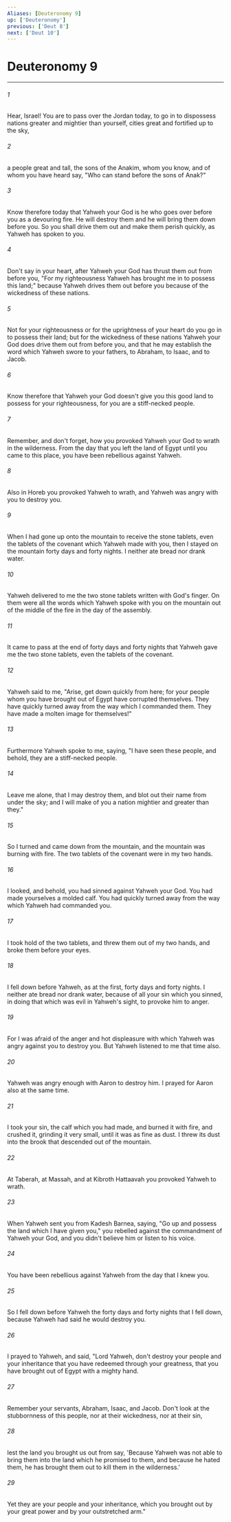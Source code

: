 ```yaml
---
Aliases: [Deuteronomy 9]
up: ['Deuteronomy']
previous: ['Deut 8']
next: ['Deut 10']
---
```

# Deuteronomy 9
***





###### 1 

Hear, Israel! You are to pass over the Jordan today, to go in to dispossess nations greater and mightier than yourself, cities great and fortified up to the sky, 



###### 2 

a people great and tall, the sons of the Anakim, whom you know, and of whom you have heard say, "Who can stand before the sons of Anak?" 



###### 3 

Know therefore today that Yahweh your God is he who goes over before you as a devouring fire. He will destroy them and he will bring them down before you. So you shall drive them out and make them perish quickly, as Yahweh has spoken to you. 



###### 4 

Don't say in your heart, after Yahweh your God has thrust them out from before you, "For my righteousness Yahweh has brought me in to possess this land;" because Yahweh drives them out before you because of the wickedness of these nations. 



###### 5 

Not for your righteousness or for the uprightness of your heart do you go in to possess their land; but for the wickedness of these nations Yahweh your God does drive them out from before you, and that he may establish the word which Yahweh swore to your fathers, to Abraham, to Isaac, and to Jacob. 



###### 6 

Know therefore that Yahweh your God doesn't give you this good land to possess for your righteousness, for you are a stiff-necked people. 



###### 7 

Remember, and don't forget, how you provoked Yahweh your God to wrath in the wilderness. From the day that you left the land of Egypt until you came to this place, you have been rebellious against Yahweh. 



###### 8 

Also in Horeb you provoked Yahweh to wrath, and Yahweh was angry with you to destroy you. 



###### 9 

When I had gone up onto the mountain to receive the stone tablets, even the tablets of the covenant which Yahweh made with you, then I stayed on the mountain forty days and forty nights. I neither ate bread nor drank water. 



###### 10 

Yahweh delivered to me the two stone tablets written with God's finger. On them were all the words which Yahweh spoke with you on the mountain out of the middle of the fire in the day of the assembly. 



###### 11 

It came to pass at the end of forty days and forty nights that Yahweh gave me the two stone tablets, even the tablets of the covenant. 



###### 12 

Yahweh said to me, "Arise, get down quickly from here; for your people whom you have brought out of Egypt have corrupted themselves. They have quickly turned away from the way which I commanded them. They have made a molten image for themselves!" 



###### 13 

Furthermore Yahweh spoke to me, saying, "I have seen these people, and behold, they are a stiff-necked people. 



###### 14 

Leave me alone, that I may destroy them, and blot out their name from under the sky; and I will make of you a nation mightier and greater than they." 



###### 15 

So I turned and came down from the mountain, and the mountain was burning with fire. The two tablets of the covenant were in my two hands. 



###### 16 

I looked, and behold, you had sinned against Yahweh your God. You had made yourselves a molded calf. You had quickly turned away from the way which Yahweh had commanded you. 



###### 17 

I took hold of the two tablets, and threw them out of my two hands, and broke them before your eyes. 



###### 18 

I fell down before Yahweh, as at the first, forty days and forty nights. I neither ate bread nor drank water, because of all your sin which you sinned, in doing that which was evil in Yahweh's sight, to provoke him to anger. 



###### 19 

For I was afraid of the anger and hot displeasure with which Yahweh was angry against you to destroy you. But Yahweh listened to me that time also. 



###### 20 

Yahweh was angry enough with Aaron to destroy him. I prayed for Aaron also at the same time. 



###### 21 

I took your sin, the calf which you had made, and burned it with fire, and crushed it, grinding it very small, until it was as fine as dust. I threw its dust into the brook that descended out of the mountain. 



###### 22 

At Taberah, at Massah, and at Kibroth Hattaavah you provoked Yahweh to wrath. 



###### 23 

When Yahweh sent you from Kadesh Barnea, saying, "Go up and possess the land which I have given you," you rebelled against the commandment of Yahweh your God, and you didn't believe him or listen to his voice. 



###### 24 

You have been rebellious against Yahweh from the day that I knew you. 



###### 25 

So I fell down before Yahweh the forty days and forty nights that I fell down, because Yahweh had said he would destroy you. 



###### 26 

I prayed to Yahweh, and said, "Lord Yahweh, don't destroy your people and your inheritance that you have redeemed through your greatness, that you have brought out of Egypt with a mighty hand. 



###### 27 

Remember your servants, Abraham, Isaac, and Jacob. Don't look at the stubbornness of this people, nor at their wickedness, nor at their sin, 



###### 28 

lest the land you brought us out from say, 'Because Yahweh was not able to bring them into the land which he promised to them, and because he hated them, he has brought them out to kill them in the wilderness.' 



###### 29 

Yet they are your people and your inheritance, which you brought out by your great power and by your outstretched arm."
